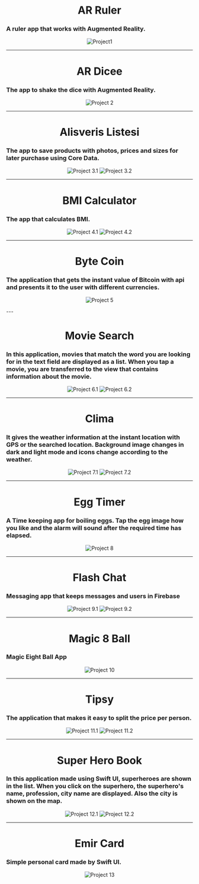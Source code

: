 <h1 align="center">AR Ruler</h1>
<h3>A ruler app that works with Augmented Reality.</h3>
<p align="center">
    <img src="Photos/AR_Ruler.png" alt="Project1">
</p>

---

<h1 align="center">AR Dicee</h1>
<h3>The app to shake the dice with Augmented Reality.</h3>
<p align="center">
    <img src="Photos/AR_Dicee.png" alt="Project 2">
</p>

---

<h1 align="center">Alisveris Listesi</h1>
<h3>The app to save products with photos, prices and sizes for later purchase using Core Data.</h3>
<p align="center">
    <img src="Photos/AlisverisListesi1.png" alt="Project 3.1">
    <img src="Photos/AlisverisListesi2.png" alt="Project 3.2">
</p>

---

<h1 align="center">BMI Calculator</h1>
<h3>The app that calculates BMI.</h3>
<p align="center">
    <img src="Photos/BMICalculator1.png" alt="Project 4.1">
    <img src="Photos/BMICalculator2.png" alt="Project 4.2">
</p>

---
<h1 align="center">Byte Coin</h1>
<h3>The application that gets the instant value of Bitcoin with api and presents it to the user with different currencies.</h3>
<p align="center">
    <img src="Photos/ByteCoin.png" alt="Project 5">
</p>
---
<h1 align="center">Movie Search</h1>
<h3>In this application, movies that match the word you are looking for in the text field are displayed as a list. When you tap a movie, you are transferred to the view that contains information about the movie.</h3>
<p align="center">
    <img src="Photos/MovieSearch1.png" alt="Project 6.1">
    <img src="Photos/MovieSearch.png" alt="Project 6.2">
</p>

---
<h1 align="center">Clima</h1>
<h3>It gives the weather information at the instant location with GPS or the searched location. Background image changes in dark and light mode and icons change according to the weather.</h3>
<p align="center">
    <img src="Photos/Clima1.png" alt="Project 7.1">
    <img src="Photos/Clima2.png" alt="Project 7.2">
</p>

---
<h1 align="center">Egg Timer</h1>
<h3>A Time keeping app for boiling eggs. Tap the egg image how you like and the alarm will sound after the required time has elapsed.</h3>
<p align="center">
    <img src="Photos/EggTimer.png" alt="Project 8">
</p>

---
<h1 align="center">Flash Chat</h1>
<h3>Messaging app that keeps messages and users in Firebase</h3>
<p align="center">
    <img src="Photos/FlashChat1.png" alt="Project 9.1">
    <img src="Photos/FlashChat3.png" alt="Project 9.2">
</p>

---
<h1 align="center">Magic 8 Ball</h1>
<h3>Magic Eight Ball App</h3>
<p align="center">
    <img src="Photos/Magic8Ball.png" alt="Project 10">
</p>

---
<h1 align="center">Tipsy</h1>
<h3>The application that makes it easy to split the price per person.</h3>
<p align="center">
    <img src="Photos/Tipsy1.png" alt="Project 11.1">
    <img src="Photos/Tipsy2.png" alt="Project 11.2">
</p>

---
<h1 align="center">Super Hero Book</h1>
<h3>In this application made using Swift UI, superheroes are shown in the list. When you click on the superhero, the superhero's name, profession, city name are displayed. Also the city is shown on the map.</h3>
<p align="center">
    <img src="Photos/SuperHeroBook1.png" alt="Project 12.1">
    <img src="Photos/SuperHeroBook2.png" alt="Project 12.2">
</p>

---

<h1 align="center">Emir Card</h1>
<h3>Simple personal card made by Swift UI.</h3>
<p align="center">
    <img src="Photos/EmirCard.png" alt="Project 13">
</p>




